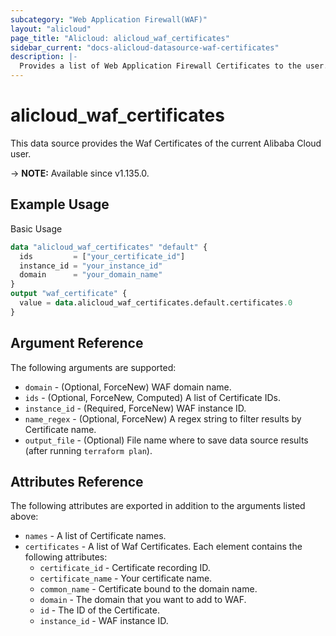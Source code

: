 ```yaml
---
subcategory: "Web Application Firewall(WAF)"
layout: "alicloud"
page_title: "Alicloud: alicloud_waf_certificates"
sidebar_current: "docs-alicloud-datasource-waf-certificates"
description: |-
  Provides a list of Web Application Firewall Certificates to the user.
---
```


# alicloud_waf_certificates

This data source provides the Waf Certificates of the current Alibaba Cloud user.

-> **NOTE:** Available since v1.135.0.

## Example Usage

Basic Usage

```terraform
data "alicloud_waf_certificates" "default" {
  ids         = ["your_certificate_id"]
  instance_id = "your_instance_id"
  domain      = "your_domain_name"
}
output "waf_certificate" {
  value = data.alicloud_waf_certificates.default.certificates.0
}

```

## Argument Reference

The following arguments are supported:

* `domain` - (Optional, ForceNew) WAF domain name.
* `ids` - (Optional, ForceNew, Computed)  A list of Certificate IDs.
* `instance_id` - (Required, ForceNew) WAF instance ID.
* `name_regex` - (Optional, ForceNew) A regex string to filter results by Certificate name.
* `output_file` - (Optional) File name where to save data source results (after running `terraform plan`).

## Attributes Reference

The following attributes are exported in addition to the arguments listed above:

* `names` - A list of Certificate names.
* `certificates` - A list of Waf Certificates. Each element contains the following attributes:
  * `certificate_id` - Certificate recording ID.
  * `certificate_name` - Your certificate name.
  * `common_name` - Certificate bound to the domain name.
  * `domain` - The domain that you want to add to WAF.
  * `id` - The ID of the Certificate.
  * `instance_id` - WAF instance ID.
	
